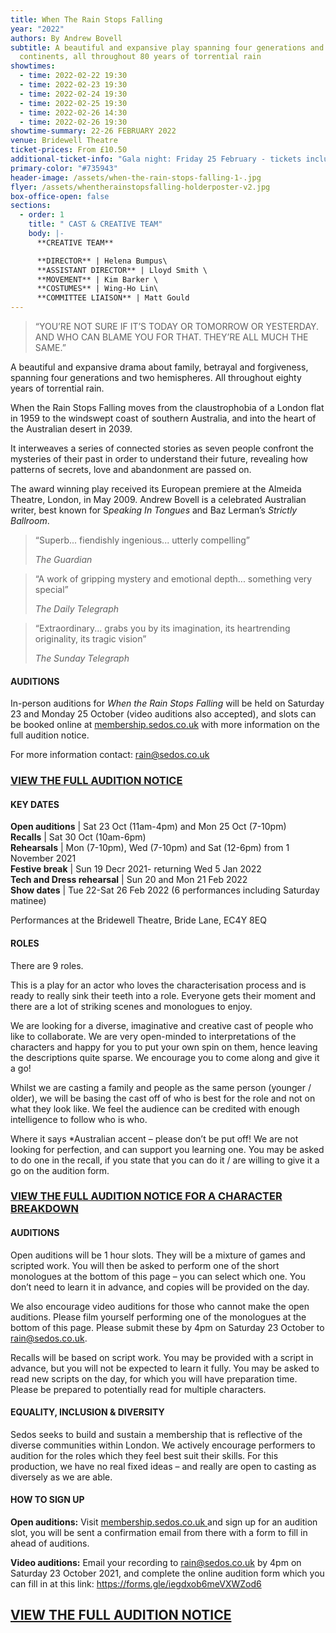 ```yaml
---
title: When The Rain Stops Falling
year: "2022"
authors: By Andrew Bovell
subtitle: A beautiful and expansive play spanning four generations and two
  continents, all throughout 80 years of torrential rain
showtimes:
  - time: 2022-02-22 19:30
  - time: 2022-02-23 19:30
  - time: 2022-02-24 19:30
  - time: 2022-02-25 19:30
  - time: 2022-02-26 14:30
  - time: 2022-02-26 19:30
showtime-summary: 22-26 FEBRUARY 2022
venue: Bridewell Theatre
ticket-prices: From £10.50
additional-ticket-info: "Gala night: Friday 25 February - tickets include a drink and programme"
primary-color: "#735943"
header-image: /assets/when-the-rain-stops-falling-1-.jpg
flyer: /assets/whentherainstopsfalling-holderposter-v2.jpg
box-office-open: false
sections:
  - order: 1
    title: " CAST & CREATIVE TEAM"
    body: |-
      **CREATIVE TEAM**

      **DIRECTOR** | Helena Bumpus\
      **ASSISTANT DIRECTOR** | Lloyd Smith \
      **MOVEMENT** | Kim Barker \
      **COSTUMES** | Wing-Ho Lin\
      **COMMITTEE LIAISON** | Matt Gould
---
```

>“YOU’RE NOT SURE IF IT’S TODAY OR TOMORROW OR YESTERDAY. AND WHO CAN BLAME YOU FOR THAT. THEY’RE ALL MUCH THE SAME.”
><footer><cite></cite></footer>

A beautiful and expansive drama about family, betrayal and forgiveness, spanning four generations and two hemispheres. All throughout eighty years of torrential rain. 

When the Rain Stops Falling moves from the claustrophobia of a London flat in 1959 to the windswept coast of southern Australia, and into the heart of the Australian desert in 2039.

It interweaves a series of connected stories as seven people confront the mysteries of their past in order to understand their future, revealing how patterns of secrets, love and abandonment are passed on.

The award winning play received its European premiere at the Almeida Theatre, London, in May 2009. Andrew Bovell is a celebrated Australian writer, best known for S*peaking In Tongues* and Baz Lerman’s *Strictly Ballroom*.

>“Superb... fiendishly ingenious... utterly compelling”
><footer><cite>The Guardian</cite></footer>

>“A work of gripping mystery and emotional depth... something very special”
><footer><cite>The Daily Telegraph</cite></footer>

>“Extraordinary... grabs you by its imagination, its heartrending originality, its tragic vision”
><footer><cite>The Sunday Telegraph</cite></footer>

#### **AUDITIONS**

In-person auditions for *When the Rain Stops Falling* will be held on Saturday 23 and Monday 25 October (video auditions also accepted), and slots can be booked online at [membership.sedos.co.uk](https://membership.sedos.co.uk/) with more information on the full audition notice. 

For more information contact: [rain@sedos.co.uk ](mailto:rain@sedos.co.uk)

### [VIEW THE FULL AUDITION NOTICE](https://docs.google.com/document/d/1yojh6TaR8lNuwBGkfoBzYNN3v8dYQearRDChD3Uh7ec/edit?usp=sharing)

#### **KEY DATES**

**Open auditions** | Sat 23 Oct (11am-4pm) and Mon 25 Oct (7-10pm)\
**Recalls** | Sat 30 Oct (10am-6pm)\
**Rehearsals** | Mon (7-10pm), Wed (7-10pm) and Sat (12-6pm) from 1 November 2021 \
**Festive break** | Sun 19 Decr 2021- returning Wed 5 Jan 2022\
**Tech and Dress rehearsal** | Sun 20 and Mon 21 Feb 2022\
**Show dates** | Tue 22-Sat 26 Feb 2022 (6 performances including Saturday matinee)

Performances at the Bridewell Theatre, Bride Lane, EC4Y 8EQ

#### **ROLES**

There are 9 roles. 

This is a play for an actor who loves the characterisation process and is ready to really sink their teeth into a role. Everyone gets their moment and there are a lot of striking scenes and monologues to enjoy.

 We are looking for a diverse, imaginative and creative cast of people who like to collaborate. We are very open-minded to interpretations of the characters and happy for you to put your own spin on them, hence leaving the descriptions quite sparse. We encourage you to come along and give it a go!

Whilst we are casting a family and people as the same person (younger / older), we will be basing the cast off of who is best for the role and not on what they look like. We feel the audience can be credited with enough intelligence to follow who is who. 

Where it says *Australian accent – please don’t be put off! We are not looking for perfection, and can support you learning one. You may be asked to do one in the recall, if you state that you can do it / are willing to give it a go on the audition form.

### [VIEW THE FULL AUDITION NOTICE FOR A CHARACTER BREAKDOWN](https://docs.google.com/document/d/1yojh6TaR8lNuwBGkfoBzYNN3v8dYQearRDChD3Uh7ec/edit?usp=sharing)

#### **AUDITIONS**

Open auditions will be 1 hour slots. They will be a mixture of games and scripted work. You will then be asked to perform one of the short monologues at the bottom of this page – you can select which one. You don’t need to learn it in advance, and copies will be provided on the day.

We also encourage video auditions for those who cannot make the open auditions. Please film yourself performing one of the monologues at the bottom of this page. Please submit these by 4pm on Saturday 23 October to rain@sedos.co.uk.

Recalls will be based on script work. You may be provided with a script in advance, but you will not be expected to learn it fully. You may be asked to read new scripts on the day, for which you will have preparation time. Please be prepared to potentially read for multiple characters.

#### **EQUALITY, INCLUSION & DIVERSITY**

Sedos seeks to build and sustain a membership that is reflective of the diverse communities within London. We actively encourage performers to audition for the roles which they feel best suit their skills. For this production, we have no real fixed ideas – and really are open to casting as diversely as we are able. 

#### **HOW TO SIGN UP**

**Open auditions:** 
Visit [membership.sedos.co.uk ](https://membership.sedos.co.uk/)and sign up for an audition slot, you will be sent a confirmation email from there with a form to fill in ahead of auditions. 

**Video auditions:**
Email your recording to rain@sedos.co.uk by 4pm on Saturday 23 October 2021, and complete the online audition form which you can fill in at this link: <https://forms.gle/iegdxob6meVXWZod6>

## [VIEW THE FULL AUDITION NOTICE](https://docs.google.com/document/d/1yojh6TaR8lNuwBGkfoBzYNN3v8dYQearRDChD3Uh7ec/edit?usp=sharing)